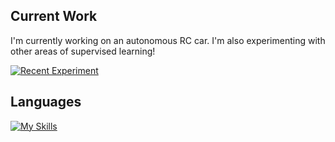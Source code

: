 
<!--<div align="left">
   <img src="https://github-readme-stats.vercel.app/api/top-langs/?username=pearl-natalia&layout=compact&card_width=333&theme=rose_pine&size_weight=0.4&count_weight=0.6" alt="Top Languages">
</div>-->

<!-- Source for widgets: https://github.com/tandpfun/skill-icons?tab=readme-ov-file#icons-list -->

## Current Work
I'm currently working on an<a href="https://github.com/pearl-natalia/RC-Car" style="text-decoration:none;"> autonomous RC car</a>. I'm also experimenting with other areas of supervised learning! 

[![Recent Experiment](https://img.shields.io/badge/Recent%20Experiment-grey?style=for-the-badge&logo=github)](https://github.com/pearl-natalia/Mathematical-OCR/blob/main/README.md)

## Languages
[![My Skills](https://skillicons.dev/icons?i=html,css,js,java,php,python,c,cpp,mysql)](https://skillicons.dev)


<!--## Developer Tools
[![My Skills](https://skillicons.dev/icons?i=vscode,androidstudio,aws,bootstrap,docker,django,flask,git,mysql,sqlite,opencv,tensorflow,wordpress,vercel)](https://skillicons.dev) -->




